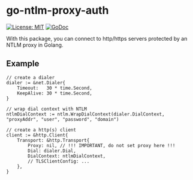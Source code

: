 # go-ntlm-proxy-auth

[![License: MIT](https://img.shields.io/badge/License-MIT-yellow.svg)](https://opensource.org/licenses/MIT)
[![GoDoc](https://godoc.org/github.com/Codehardt/go-ntlm-proxy-auth?status.svg)](https://godoc.org/github.com/Codehardt/go-ntlm-proxy-auth)

With this package, you can connect to http/https servers protected by an NTLM proxy in Golang.

## Example

```golang
// create a dialer
dialer := &net.Dialer{
    Timeout:   30 * time.Second,
    KeepAlive: 30 * time.Second,
}

// wrap dial context with NTLM
ntlmDialContext := ntlm.WrapDialContext(dialer.DialContext, "proxyAddr", "user", "password", "domain")

// create a http(s) client
client := &http.Client{
    Transport: &http.Transport{
        Proxy: nil, // !!! IMPORTANT, do not set proxy here !!!
        Dial: dialer.Dial,
        DialContext: ntlmDialContext,
        // TLSClientConfig: ...
    },
}
```